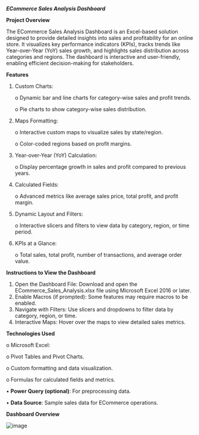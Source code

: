 ***ECommerce Sales Analysis Dashboard***

**Project Overview**

The ECommerce Sales Analysis Dashboard is an Excel-based solution designed to provide detailed insights into sales and profitability for an online store. It visualizes key performance indicators (KPIs), tracks trends like Year-over-Year (YoY) sales growth, and highlights sales distribution across categories and regions. The dashboard is interactive and user-friendly, enabling efficient decision-making for stakeholders.

**Features**

1.	Custom Charts:
   
    o	Dynamic bar and line charts for category-wise sales and profit trends.

    o	Pie charts to show category-wise sales distribution.

3.	Maps Formatting:
   
    o	Interactive custom maps to visualize sales by state/region.

    o	Color-coded regions based on profit margins.

4.	Year-over-Year (YoY) Calculation:
   
    o	Display percentage growth in sales and profit compared to previous years.

6.	Calculated Fields:
   
    o	Advanced metrics like average sales price, total profit, and profit margin.

8.	Dynamic Layout and Filters:
   
    o	Interactive slicers and filters to view data by category, region, or time period.

10.	KPIs at a Glance:
    
    o	Total sales, total profit, number of transactions, and average order value.

**Instructions to View the Dashboard**

1.	Open the Dashboard File: Download and open the ECommerce_Sales_Analysis.xlsx file using Microsoft Excel 2016 or later.
2.	Enable Macros (if prompted): Some features may require macros to be enabled.
3.	Navigate with Filters: Use slicers and dropdowns to filter data by category, region, or time.
4.	Interactive Maps: Hover over the maps to view detailed sales metrics.
   
**Technologies Used**

o	Microsoft Excel:

o	Pivot Tables and Pivot Charts.

o	Custom formatting and data visualization.

o	Formulas for calculated fields and metrics.

•	**Power Query (optional)**: For preprocessing data.

•	**Data Source**: Sample sales data for ECommerce operations.

**Dashboard Overview**

![image](https://github.com/user-attachments/assets/6ea754f6-5e7d-4c4a-bc0e-e2c86fbbb4c4)


